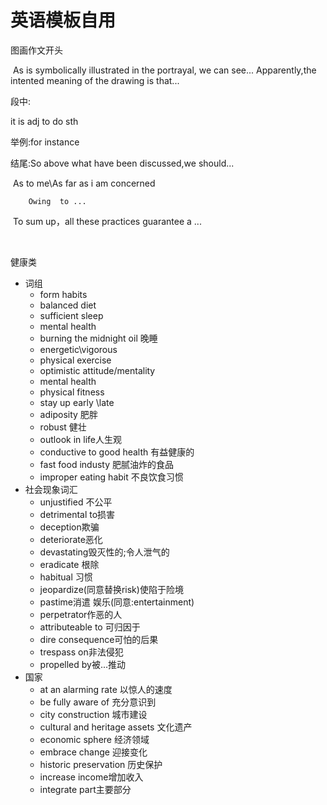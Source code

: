 # 英语模板自用

图画作文开头

​	As is symbolically illustrated in the portrayal, we can see... Apparently,the intented meaning of the drawing is that...



段中:

it is adj to do sth

举例:for instance 



结尾:So above what have been discussed,we should...

​         As to me\As far as i am concerned

 		Owing  to ...

​		To sum up，all these practices guarantee a ...

​         



健康类

- 词组
  - form habits
  - balanced diet
  - sufficient sleep
  - mental health
  - burning the midnight oil 晚睡
  - energetic\vigorous
  - physical exercise
  - optimistic attitude/mentality
  - mental health
  - physical fitness
  - stay up early \late
  - adiposity 肥胖
  - robust 健壮
  - outlook in life人生观
  - conductive to good health 有益健康的
  - fast food industy 肥腻油炸的食品
  - improper eating habit 不良饮食习惯
- 社会现象词汇
  -  unjustified 不公平
  - detrimental to损害
  - deception欺骗
  - deteriorate恶化
  - devastating毁灭性的;令人泄气的
  - eradicate 根除
  - habitual 习惯
  - jeopardize(同意替换risk)使陷于险境
  - pastime消遣 娱乐(同意:entertainment)
  - perpetrator作恶的人
  -  attributeable to 可归因于
  - dire consequence可怕的后果
  - trespass on非法侵犯
  - propelled by被...推动
- 国家 
  - at an alarming rate 以惊人的速度
  - be fully aware of 充分意识到
  - city construction 城市建设
  - cultural and  heritage assets 文化遗产
  - economic sphere 经济领域
  - embrace change 迎接变化
  - historic preservation 历史保护
  - increase income增加收入
  - integrate  part主要部分